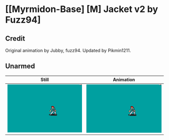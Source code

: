 # [\[Myrmidon-Base\] \[M\] Jacket v2 by Fuzz94]

## Credit

Original animation by Jubby, fuzz94.
Updated by Pikmin1211.
	
## Unarmed

| Still | Animation |
| :---: | :-------: |
| ![Unarmed still](./Unarmed_000.png) | ![Unarmed animation](./Unarmed.gif) |
